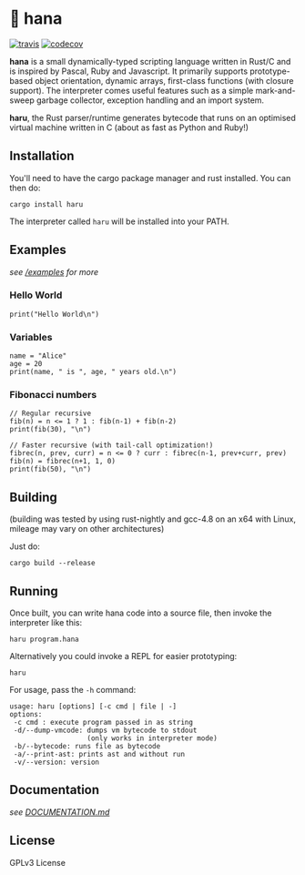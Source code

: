 # 🌸 hana

[![travis](https://travis-ci.org/ffwff/hana.svg?branch=haru)](https://travis-ci.org/ffwff/hana)
[![codecov](https://codecov.io/gh/ffwff/hana/branch/haru/graph/badge.svg)](https://codecov.io/gh/ffwff/hana)

**hana** is a small dynamically-typed scripting language written in Rust/C
and is inspired by Pascal, Ruby and Javascript. It primarily supports prototype-based
object orientation, dynamic arrays, first-class functions (with closure support). The interpreter
comes useful features such as a simple mark-and-sweep garbage collector, exception handling
and an import system.

**haru**, the Rust parser/runtime generates bytecode that runs on an optimised
virtual machine written in C (about as fast as Python and Ruby!)

## Installation

You'll need to have the cargo package manager and rust installed. You can then do:

```
cargo install haru
```

The interpreter called `haru` will be installed into your PATH.

## Examples

*see [/examples](https://github.com/ffwff/hana/tree/haru/examples) for more*

### Hello World

```
print("Hello World\n")
```

### Variables

```
name = "Alice"
age = 20
print(name, " is ", age, " years old.\n")
```

### Fibonacci numbers

```
// Regular recursive
fib(n) = n <= 1 ? 1 : fib(n-1) + fib(n-2)
print(fib(30), "\n")

// Faster recursive (with tail-call optimization!)
fibrec(n, prev, curr) = n <= 0 ? curr : fibrec(n-1, prev+curr, prev)
fib(n) = fibrec(n+1, 1, 0)
print(fib(50), "\n")
```

## Building

(building was tested by using rust-nightly and gcc-4.8 on an x64 with Linux, mileage
may vary on other architectures)

Just do:

```
cargo build --release
```

## Running

Once built, you can write hana code into a source file, then invoke the interpreter like this:

```
haru program.hana
```

Alternatively you could invoke a REPL for easier prototyping:

```
haru
```

For usage, pass the `-h` command:

```
usage: haru [options] [-c cmd | file | -]
options:
 -c cmd : execute program passed in as string
 -d/--dump-vmcode: dumps vm bytecode to stdout
                   (only works in interpreter mode)
 -b/--bytecode: runs file as bytecode
 -a/--print-ast: prints ast and without run
 -v/--version: version
```

## Documentation

*see [DOCUMENTATION.md](https://github.com/ffwff/hana/blob/haru/DOCUMENTATION.md)*

## License

GPLv3 License

